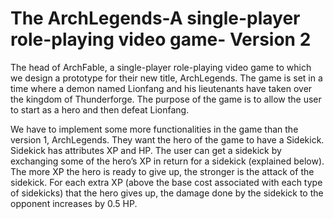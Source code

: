 # The ArchLegends-A single-player role-playing video game- Version 2
The head of ArchFable, a single-player role-playing video game to which we design a prototype for their new title, ArchLegends. The game is set in a time where a demon named Lionfang and his lieutenants have taken over the kingdom of Thunderforge. The purpose of the game is to allow the user to start as a hero and then defeat Lionfang.

We have to implement some more functionalities in the game than the version 1, ArchLegends. They want the hero of the
game to have a Sidekick. Sidekick has attributes XP and HP. The user can get a sidekick by exchanging some of the hero’s XP in return for a sidekick (explained below). The more XP the hero is ready to give up, the stronger is the attack of the sidekick. For each extra XP (above the base cost associated with each type of sidekicks) that the hero gives up, the damage done by the sidekick to the opponent increases by 0.5 HP. 
